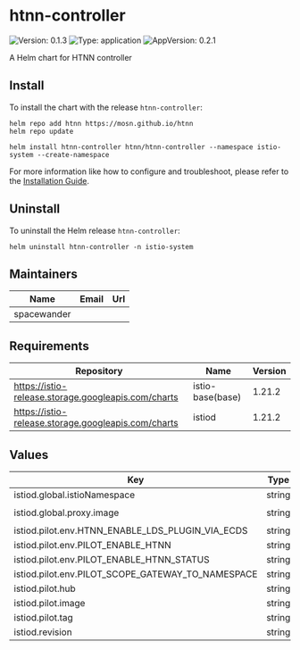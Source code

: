 # htnn-controller

![Version: 0.1.3](https://img.shields.io/badge/Version-0.1.3-informational?style=flat-square) ![Type: application](https://img.shields.io/badge/Type-application-informational?style=flat-square) ![AppVersion: 0.2.1](https://img.shields.io/badge/AppVersion-0.2.1-informational?style=flat-square)

A Helm chart for HTNN controller

## Install

To install the chart with the release `htnn-controller`:

```shell
helm repo add htnn https://mosn.github.io/htnn
helm repo update

helm install htnn-controller htnn/htnn-controller --namespace istio-system --create-namespace
```

For more information like how to configure and troubleshoot, please refer to the [Installation Guide](https://github.com/mosn/htnn/blob/main/site/content/en/docs/getting-started/installation.md).

## Uninstall

To uninstall the Helm release `htnn-controller`:

```shell
helm uninstall htnn-controller -n istio-system
```

## Maintainers

| Name | Email | Url |
| ---- | ------ | --- |
| spacewander |  |  |

## Requirements

| Repository | Name | Version |
|------------|------|---------|
| https://istio-release.storage.googleapis.com/charts | istio-base(base) | 1.21.2 |
| https://istio-release.storage.googleapis.com/charts | istiod | 1.21.2 |

## Values

| Key | Type | Default | Description |
|-----|------|---------|-------------|
| istiod.global.istioNamespace | string | `"istio-system"` |  |
| istiod.global.proxy.image | string | `"ghcr.io/mosn/htnn-proxy:dev"` |  |
| istiod.pilot.env.HTNN_ENABLE_LDS_PLUGIN_VIA_ECDS | string | `"false"` |  |
| istiod.pilot.env.PILOT_ENABLE_HTNN | string | `"true"` |  |
| istiod.pilot.env.PILOT_ENABLE_HTNN_STATUS | string | `"true"` |  |
| istiod.pilot.env.PILOT_SCOPE_GATEWAY_TO_NAMESPACE | string | `"true"` |  |
| istiod.pilot.hub | string | `"ghcr.io/mosn"` |  |
| istiod.pilot.image | string | `"htnn-controller"` |  |
| istiod.pilot.tag | string | `"dev"` |  |
| istiod.revision | string | `""` |  |

